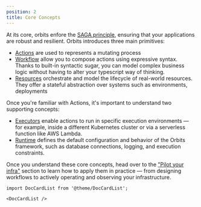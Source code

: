 ```yaml
---
position: 2
title: Core Concepts
---
```


At its core, orbits enfore the [SAGA principle](https://microservices.io/patterns/data/saga.html), ensuring that your applications are robust and resilient.
Orbits introduces three main primitives:
- [Actions](./action.md) are used to represents a mutating process
- [Workflow](./workflow.md) allow you to compose actions using expressive syntax. Thanks to built-in syntactic sugar, you can model complex business logic without having to alter your typescript way of thinking.
- [Resources](./resource.md) orchestrate and model the lifecycle of real-world resources. They offer a stateful abstraction over systems such as environments, deployments

Once you're familiar with Actions, it's important to understand two supporting concepts:
- [Executors](./executor.md) enable actions to run in specific execution environments — for example, inside a different Kubernetes cluster or via a serverless function like AWS Lambda.
- [Runtime](./runtime.md) defines the default configuration and behavior of the Orbits framework, such as database connections, logging, and execution constraints.

Once you understand these core concepts, head over to the ["Pilot your infra"](./../helper/_category_.json) section to learn how to apply them in practice — from designing workflows to actively operating and observing your infrastructure.

```mdx-code-block
import DocCardList from '@theme/DocCardList';

<DocCardList />
```
